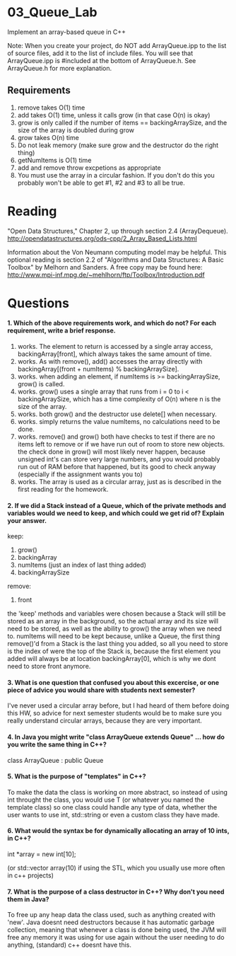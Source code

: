 03_Queue_Lab
============

Implement an array-based queue in C++

Note: When you create your project, do NOT add ArrayQueue.ipp to the list of source files, add it to the list of include files. You will see that ArrayQueue.ipp is #included at the bottom of ArrayQueue.h. See ArrayQueue.h for more explanation.

Requirements
------------

1. remove takes O(1) time
2. add takes O(1) time, unless it calls grow (in that case O(n) is okay)
3. grow is only called if the number of items == backingArraySize, and the size of the array is doubled during grow
4. grow takes O(n) time
5. Do not leak memory (make sure grow and the destructor do the right thing)
6. getNumItems is O(1) time
7. add and remove throw excpetions as appropriate
8. You must use the array in a circular fashion. If you don't do this you probably won't be able to get #1, #2 and #3 to all be true.

Reading
=======
"Open Data Structures," Chapter 2, up through section 2.4 (ArrayDequeue). http://opendatastructures.org/ods-cpp/2_Array_Based_Lists.html

Information about the Von Neumann computing model may be helpful. This optional reading is section 2.2 of "Algorithms and Data Structures: A Basic Toolbox" by Melhorn and Sanders. A free copy may be found here: http://www.mpi-inf.mpg.de/~mehlhorn/ftp/Toolbox/Introduction.pdf

Questions
=========

#### 1. Which of the above requirements work, and which do not? For each requirement, write a brief response.

1. works.  The element to return is accessed by a single array access, backingArray[front], which always
takes the same amount of time.
2. works.  As with remove(), add() accesses the array directly with 
backingArray[(front + numItems) % backingArraySize].
3. works.  when adding an element, if numItems is >= backingArraySize, grow() is called.
4. works.  grow() uses a single array that runs from i = 0 to i < backingArraySize, which has a time
complexity of O(n) where n is the size of the array.
5. works.  both grow() and the destructor use delete[] when necessary.
6. works.  simply returns the value numItems, no calculations need to be done.
7. works.  remove() and grow() both have checks to test if there are no items left to remove or if we have
run out of room to store new objects.  the check done in grow() will most likely never happen, because
unsigned int's can store very large numbers, and you would probably run out of RAM before that happened, but
its good to check anyway (especially if the assignment wants you to) 
8. works.  The array is used as a circular array, just as is described in the first reading for the homework.

#### 2. If we did a Stack instead of a Queue, which of the private methods and variables would we need to keep, and which could we get rid of? Explain your answer.

keep:

1. grow()
2. backingArray
3. numItems (just an index of last thing added)
4. backingArraySize

remove:

1. front

the 'keep' methods and variables were chosen because a Stack will still be stored as an array in the background, so
the actual array and its size will need to be stored, as well as the ability to grow() the array when we need to.
numItems will need to be kept because, unlike a Queue, the first thing remove()'d from a Stack is the last thing you
added, so all you need to store is the index of were the top of the Stack is, because the first element you added
will always be at location backingArray[0], which is why we dont need to store front anymore.

#### 3. What is one question that confused you about this excercise, or one piece of advice you would share with students next semester?

I've never used a circular array before, but I had heard of them before doing this HW, so advice for next semester
students would be to make sure you really understand circular arrays, because they are very important.

#### 4. In Java you might write "class ArrayQueue extends Queue" ... how do you write the same thing in C++?

class ArrayQueue : public Queue

#### 5. What is the purpose of "templates" in C++?

To make the data the class is working on more abstract, so instead of using int throught the class, you would use 
T (or whatever you named the template class) so one class could handle any type of data, whether the user wants
to use int, std::string or even a custom class they have made.

#### 6. What would the syntax be for dynamically allocating an array of 10 ints, in C++?

int *array = new int[10];

(or std::vector<int> array(10) if using the STL, which you usually use more often in c++ projects)

#### 7. What is the purpose of a class destructor in C++? Why don't you need them in Java?

To free up any heap data the class used, such as anything created with 'new'.  Java doesnt need destructors because
it has automatic garbage collection, meaning that whenever a class is done being used, the JVM will free any memory
it was using for use again without the user needing to do anything, (standard) c++ doesnt have this.
